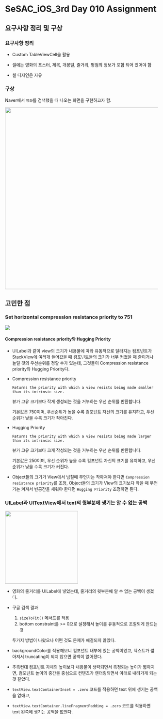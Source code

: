 # SeSAC_iOS_3rd Day 010 Assignment

## 요구사항 정리 및 구상

### 요구사항 정리

- Custom TableViewCell을 활용

- 셀에는 영화의 포스터, 제목, 개봉일, 줄거리, 평점의 정보가 포함 되어 있어야 함

- 셀 디자인은 자유

### 구상

Naver에서 `영화`를 검색했을 때 나오는 화면을 구현하고자 함.

<img src="https://github.com/steady-on/SeSAC_iOS_3rd/assets/73203944/5d350594-089b-4725-ba1d-7a725aa321c0" width=600>

## 고민한 점

### Set horizontal compression resistance priority to 751

<img src="https://github.com/steady-on/SeSAC_iOS_3rd/assets/73203944/8b59ca0a-3250-47dc-993f-6e1e1049de65">

#### Compression resistance priority와 Hugging Priority

- UILabel과 같이 view의 크기가 내용물에 따라 유동적으로 달라지는 컴포넌트가 StackView에 여러개 들어갔을 때 컴포넌트들의 크기가 너무 커졌을 때 줄이거나 늘릴 것의 우선순위를 정할 수가 있는데, 그것들이 Compression resistance priority와 Hugging Priority다.

- Compression resistance priority

  `Returns the priority with which a view resists being made smaller than its intrinsic size.`

  뷰가 고유 크기보다 작게 생성되는 것을 거부하는 우선 순위를 반환합니다.

  기본값은 750이며, 우선순위가 높을 수록 컴포넌트 자신의 크기를 유지하고, 우선 순위가 낮을 수록 크기가 작아진다.

- Hugging Priority

  `Returns the priority with which a view resists being made larger than its intrinsic size.`

  뷰가 고유 크기보다 크게 작성되는 것을 거부하는 우선 순위를 반환합니다.

  기본값은 250이며, 우선 순위가 높을 수록 컴포넌트 자신의 크기를 유지하고, 우선 순위가 낮을 수록 크기가 커진다.

- Object들의 크기가 View에서 넘칠때 무언가는 작아져야 한다면 `Compression resistance priority`를 조정, Object들의 크기가 View의 크기보다 작을 때 무언가는 켜져서 빈공간을 채워야 한다면 `Hugging Priority` 조정하면 된다.

### UILabel과 UITextView에서 text의 윗부분에 생기는 알 수 없는 공백

<img src="https://github.com/steady-on/SeSAC_iOS_3rd/assets/73203944/255e15ec-07d5-4185-acb0-f60dcac86666" width=240>

- 영화의 줄거리를 UILabel에 넣었는데, 줄거리의 윗부분에 알 수 없는 공백이 생겼다.

- 구글 검색 결과

  1. `sizeToFit()` 메서드를 적용
  2. bottom constraint를 >= 0으로 설정해서 높이를 유동적으로 조절되게 만드는 것

  두가지 방법이 나왔으나 어떤 것도 문제가 해결되지 않았다.

- backgroundColor를 적용해보니 컴포넌트 내부에 있는 공백이었고, 텍스트가 짧아져서 truncating이 되지 않으면 공백이 없어졌다.

- 추측컨대 컴포넌트 자체의 높이보다 내용물이 생략되면서 측정되는 높이가 짧아지면, 컴포넌트 높이의 중간을 중심으로 컨텐츠가 렌더링되면서 아래로 내려가게 되는 것 같았다.

- `textView.textContainerInset = .zero` 코드를 적용하면 text 위에 생기는 공백을 없애고,
- `textView.textContainer.lineFragmentPadding = .zero` 코드를 적용하면 text 왼쪽에 생기는 공백을 없앤다.
